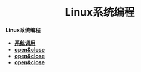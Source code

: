 <h1 align="center">Linux系统编程</h1>


**Linux系统编程**

- <font style="font-weight:bold; color:#4169E1;text-decoration:underline;" target="_blank">[系统调用](doc/基础知识/Linux系统编程/linux系统编程/系统调用.md)</font> 
- <font style="font-weight:bold; color:#4169E1;text-decoration:underline;" target="_blank">[open&close](doc/基础知识/Linux系统编程/linux系统编程/open&close.md)</font>
- <font style="font-weight:bold; color:#4169E1;text-decoration:underline;" target="_blank">[open&close](doc/基础知识/Linux系统编程/linux系统编程/open&close.md)</font>
- <font style="font-weight:bold; color:#4169E1;text-decoration:underline;" target="_blank">[open&close](doc/基础知识/Linux系统编程/linux系统编程/文件描述符.md)</font>

